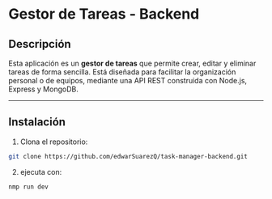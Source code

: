 # Gestor de Tareas - Backend

## Descripción

Esta aplicación es un **gestor de tareas** que permite crear, editar y eliminar tareas de forma sencilla. Está diseñada para facilitar la organización personal o de equipos, mediante una API REST construida con Node.js, Express y MongoDB.

---

## Instalación

1. Clona el repositorio:

```bash
git clone https://github.com/edwarSuarezQ/task-manager-backend.git

```

2. ejecuta con:

```bash
nmp run dev
```
